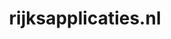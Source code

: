 ---
layout: post
title:  "rijksapplicaties.nl"
internal_url:  "/data/rijksapplicaties.nl.html"
categories: dutchgov
---